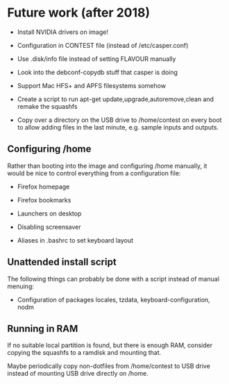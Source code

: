 Future work (after 2018)
========================

* Install NVIDIA drivers on image!

* Configuration in CONTEST file (instead of /etc/casper.conf)

* Use .disk/info file instead of setting FLAVOUR manually

* Look into the debconf-copydb stuff that casper is doing

* Support Mac HFS+ and APFS filesystems somehow

* Create a script to run apt-get update,upgrade,autoremove,clean and remake the squashfs

* Copy over a directory on the USB drive to /home/contest on every boot to allow adding files in the last minute, e.g. sample inputs and outputs.

Configuring /home
-----------------

Rather than booting into the image and configuring /home manually, it would be nice to control everything from a configuration file:

* Firefox homepage

* Firefox bookmarks

* Launchers on desktop

* Disabling screensaver

* Aliases in .bashrc to set keyboard layout

Unattended install script
-------------------------

The following things can probably be done with a script instead of manual menuing:

* Configuration of packages locales, tzdata, keyboard-configuration, nodm

Running in RAM
--------------

If no suitable local partition is found, but there is enough RAM,
consider copying the squashfs to a ramdisk and mounting that.

Maybe periodically copy non-dotfiles from /home/contest to USB drive
instead of mounting USB drive directly on /home.

